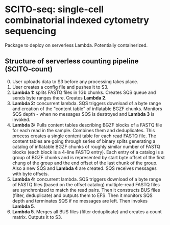 # SCITO-seq: single-cell combinatorial indexed cytometry sequencing

Package to deploy on serverless Lambda. Potentially containerized.

## Structure of serverless counting pipeline (SCITO-count)  
0. User uploads data to S3 before any processing takes place.
1. User creates a config file and pushes it to S3.
2. **Lambda 1:** splits FASTQ files in 1Gb chunks. Creates SQS queue and sends byte ranges there. Creates **Lambda 2**.
3. **Lambda 2:** concurrent lambda. SQS triggers download of a byte range and creation of the "content table" of inflatable
   BGZF chunks. Monitors SQS depth - when no messages SQS is destroyed and **Lambda 3** is invoked.
4. **Lambda 3:** Pulls content tables describing BGZF blocks of a FASTQ file for each read in the sample.
   Combines them and deduplicates. This process creates a single content table for each read FASTQ file. The content
   tables are going through series of binary splits generating a catalog of inflatable BGZF chunks of roughly similar
   number of FASTQ blocks (each block is a 4-line FASTQ entry). Each entry of a catalog is a group of BGZF chunks and is
   represented by start byte offset of the first chung of the group and the end offset of the last chunk of the group.
   Also a new SQS and **Lambda 4** are created. SQS receives messages with byte offsets.
5. **Lambda 4:** concurrent lambda. SQS triggers download of a byte range of FASTQ files (based on the offset catalog)
   multiple-read FASTQ files are synchronized to match the read pairs. Then it constructs BUS files (filter, deduplicate)
   and outputs them to EFS. Then it monitors SQS depth and terminates SQS if no messages are left. Then invokes **Lambda 5**.
6. **Lambda 5**. Merges all BUS files (filter deduplicate) and creates a count matrix. Outputs it to S3.
